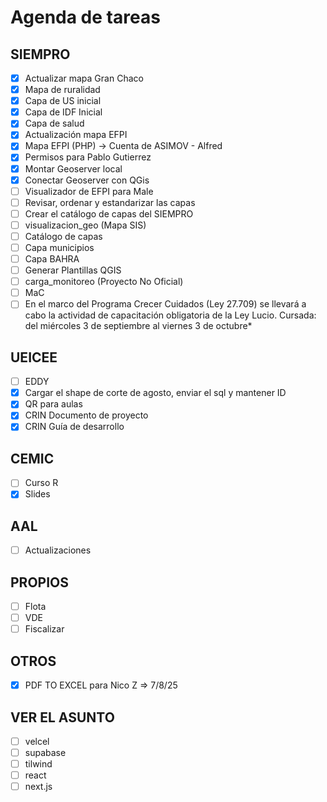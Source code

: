 # Agenda de tareas

## SIEMPRO
- [x] Actualizar mapa Gran Chaco
- [x] Mapa de ruralidad
- [x] Capa de US inicial
- [x] Capa de IDF Inicial
- [x] Capa de salud
- [x] Actualización mapa EFPI
- [x] Mapa EFPI (PHP) -> Cuenta de ASIMOV - Alfred
- [x] Permisos para Pablo Gutierrez
- [x] Montar Geoserver local
- [x] Conectar Geoserver con QGis
- [ ] Visualizador de EFPI para Male
- [ ] Revisar, ordenar y estandarizar las capas
- [ ] Crear el catálogo de capas del SIEMPRO
- [ ] visualizacion_geo (Mapa SIS)
- [ ] Catálogo de capas
- [ ] Capa municipios
- [ ] Capa BAHRA
- [ ] Generar Plantillas QGIS
- [ ] carga_monitoreo (Proyecto No Oficial)
- [ ] MaC
- [ ] En el marco del Programa Crecer Cuidados (Ley 27.709) se llevará a cabo la actividad de capacitación obligatoria de la Ley Lucio. Cursada: del miércoles 3 de septiembre al viernes 3 de octubre*

## UEICEE
- [ ] EDDY
- [x] Cargar el shape de corte de agosto, enviar el sql y mantener ID
- [x] QR para aulas
- [x] CRIN Documento de proyecto
- [x] CRIN Guía de desarrollo

## CEMIC
- [ ] Curso R
- [x] Slides

## AAL
- [ ] Actualizaciones

## PROPIOS
- [ ] Flota
- [ ] VDE
- [ ] Fiscalizar

## OTROS
- [x] PDF TO EXCEL para Nico Z => 7/8/25

## VER EL ASUNTO
- [ ] velcel
- [ ] supabase
- [ ] tilwind
- [ ] react
- [ ] next.js
